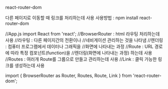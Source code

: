 react-router-dom

다른 페이지로 이동할 때 링크를 처리하는데 사용
사용방법 : npm install react-router-dom

//App.js
import React from 'react';
//BrowserRouter : html 라우팅 처리하는데 사용
//라우팅 : 다른 페이지간의 전환이나
//네비게이션 관리하는 것을 나타냄
//렌더링 : 컴퓨터 프로그램에서 데이터나 그래픽을
//화면에 나타내는 과정
//Route : URL 경로에 따라 특정 컴포넌트(function)을 
//렌더링(화면에 나타내는 과정) 하는데 사용
//Routes : 여러개 Route를 그룹으로 만들고 관리하는데 사용
//Link : 클릭 가능한 링크를 생성하는데 사용

import { BrowserRouter as Router, Routes, Route, Link } from 'react-router-dom';



